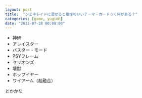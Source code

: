 ```yaml
---
layout: post
title:  "ジェネレイドに混ぜると相性のいいテーマ・カードって何がある？"
categories: [game, yugioh]
date: "2023-07-28 00:00:00"
---
```


- 神碑
- アレイスター
- バスター・モード
- PSYフレーム
- セリオンズ
- 壊獣
- ホップイヤー
- ワイアーム（超融合）

とかかな
